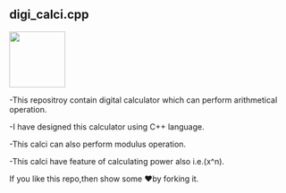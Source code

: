 ## digi_calci.cpp

<img src="https://i.ytimg.com/vi/5wTCksbMapE/hqdefault.jpg" height ="100" width="100">

-This repositroy contain digital calculator which can perform arithmetical operation.

-I have designed this calculator using C++ language.

-This calci can also perform modulus operation.

-This calci have feature of calculating power also i.e.(x^n).


If you like this repo,then show some ❤️by forking it.
